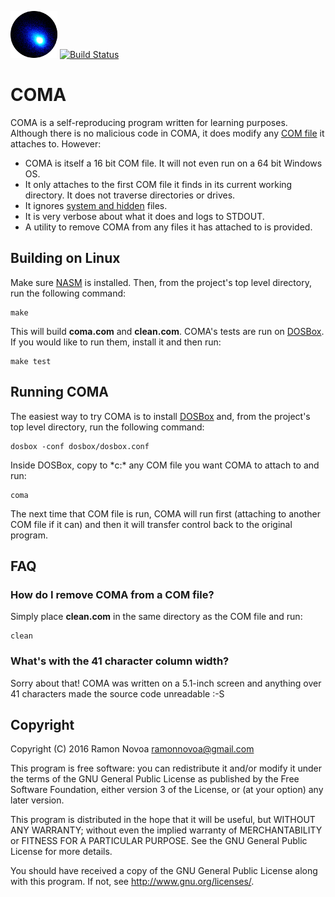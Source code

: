 ![COMA logo](https://github.com/nramon/COMA/raw/master/logo.png) [![Build Status](https://travis-ci.org/nramon/COMA.svg?branch=master)](https://travis-ci.org/nramon/COMA)

# COMA

COMA is a self-reproducing program written for learning purposes. Although there is no malicious code in COMA, it does modify any [COM file](https://en.wikipedia.org/wiki/COM_file) it attaches to. However:

 * COMA is itself a 16 bit COM file. It will not even run on a 64 bit Windows OS.
 * It only attaches to the first COM file it finds in its current working directory. It does not traverse directories or drives.
 * It ignores [system and hidden](https://en.wikipedia.org/wiki/File_attribute#DOS_and_Windows) files.
 * It is very verbose about what it does and logs to STDOUT.
 * A utility to remove COMA from any files it has attached to is provided.

## Building on Linux

Make sure [NASM](https://en.wikipedia.org/wiki/Netwide_Assembler) is installed. Then, from the project's top level directory, run the following command:

    make

This will build **coma.com** and **clean.com**. COMA's tests are run on [DOSBox](https://www.dosbox.com/). If you would like to run them, install it and then run:
 
    make test

## Running COMA

The easiest way to try COMA is to install [DOSBox](https://www.dosbox.com/) and, from the project's top level directory, run the following command:

    dosbox -conf dosbox/dosbox.conf
 
Inside DOSBox, copy to *c:\* any COM file you want COMA to attach to and run:

    coma

The next time that COM file is run, COMA will run first (attaching to another COM file if it can) and then it will transfer control back to the original program.

## FAQ

### How do I remove COMA from a COM file?

Simply place **clean.com** in the same directory as the COM file and run:

    clean

### What's with the 41 character column width?

Sorry about that! COMA was written on a 5.1-inch screen and anything over 41 characters made the source code unreadable :-S

## Copyright

Copyright (C) 2016 Ramon Novoa <ramonnovoa@gmail.com>

This program is free software: you can redistribute it and/or modify
it under the terms of the GNU General Public License as published by
the Free Software Foundation, either version 3 of the License, or
(at your option) any later version.

This program is distributed in the hope that it will be useful,
but WITHOUT ANY WARRANTY; without even the implied warranty of
MERCHANTABILITY or FITNESS FOR A PARTICULAR PURPOSE.  See the
GNU General Public License for more details.

You should have received a copy of the GNU General Public License
along with this program.  If not, see <http://www.gnu.org/licenses/>.
